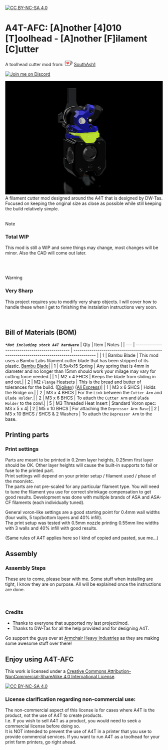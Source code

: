 [![CC BY-NC-SA 4.0][cc-by-nc-sa-shield]][cc-by-nc-sa]

# A4T-AFC: [A]nother [4]010 [T]oolhead - [A]nother [F]ilament [C]utter
A toolhead cutter mod from: [![ko-fi](docs/images/Ko-fi_smol.png)](https://ko-fi.com/southash1) [SouthAsh1](https://ko-fi.com/southash1)

[![Join me on Discord](https://discord.com/api/guilds/1029426383614648421/widget.png?style=banner2)](https://discord.gg/armchairengineeringsux)

<img src='docs/images/main_render.png' width=800 />


<br/> 
A filament cutter mod designed around the A4T that is designed by DW-Tas. Focused on keeping the original size as close as possible while still keeping the build relatively simple. <br/><br/>



> [!NOTE] 
> ### Total WIP<br/>
> This mod is still a WIP and some things may change, most changes will be minor. Also the CAD will come out later.<br/>

<br/><br/>

> [!WARNING]
> ### Very Sharp  
> This project requires you to modify very sharp objects. I will cover how to handle these when I get to finishing the instalation instructions very soon. 

<br/>

## Bill of Materials (BOM)
***`*Not including stock A4T hardware`***
| Qty | Item                                          | Notes                        |
| --- | --------------------------------------------- | ----------------------------------------------------------------------------------------- |
| 1   | Bambu Blade                                   | This mod uses a Bambu Labs filament cutter blade that has been stripped of its plastic. <a href="https://us.store.bambulab.com/products/replacement-filament-cutter?_pos=1&_ss=r">Bambu Blade</a>|
| 1   | 0.5x4x15 Spring                               | Any spring that is 4mm in diameter and no longer than 15mm should work your milage may vary for cutting force needed.|
| 1   | M2 x 4 FHCS                                   | Keeps the blade from sliding in and out.|
| 2   | M2 `Flange` Heatsets                          | This is the bread and butter of tolerances for the build. (<a href="https://www.digikey.com/en/products/detail/tri-star-industries-inc/HM20X157C/14205393">Digikey</a>) (<a href="https://www.aliexpress.us/item/3256805733805809.html">Ali Express</a>)|
| 1   | M3 x 6 SHCS                                   | Holds the Bridge on.|
| 2   | M3 x 4 BHCS                                   | For the `Link` between the `Cutter Arm` and `Blade Holder`.|
| 2   | M3 x 6 BHCS                                   | To attach the `Cutter Arm` and `Blade Holder` to the cowl.|
| 5   | M3 Threaded Heat Insert                       | Standard Voron spec: M3 x 5 x 4|
| 2   | M5 x 10 BHCS                                  | For attaching the `Depressor Arm Base`|
| 2   | M3 x 10 BHCS / SHCS & 2 Washers               | To attach the `Depressor Arm` to the base.


## Printing parts
### Print settings
Parts are meant to be printed in 0.2mm layer heights, 0.25mm first layer should be OK. Other layer heights will cause the built-in supports to fail or fuse to the printed part.<br/>
Print settings will depend on your printer setup / filament used / phase of the moon/etc.<br/>
The parts are not pre-scaled for any particular filament type. You will need to tune the filament you use for correct shrinkage compensation to get good results. Development was done with multiple brands of ASA and ASA-CF filaments (each individually tuned).<br/>

General voron-like settings are a good starting point for 0.4mm wall widths (four walls, 5 top/bottom layers and 40% infill).<br/>
The print setup was tested with 0.5mm nozzle printing 0.55mm line widths with 3 walls and 40% infill with good results.<br/>

(Same rules of A4T applies here so I kind of copied and pasted, sue me...)


## Assembly
### Assembly Steps

These are to come, please bear with me. Some stuff when installing are tight, I know they are on purpose. All will be explained once the instructions are done.

<br>

### 

### Credits
* Thanks to everyone that supported my last project/mod.
* Thanks to DW-Tas for all the help provided and for designing A4T.

Go support the guys over at <a href="https://github.com/Armchair-Heavy-Industries">Armchair Heavy Industries</a> as they are making some awesome stuff over there!


## Enjoy using A4T-AFC
This work is licensed under a
[Creative Commons Attribution-NonCommercial-ShareAlike 4.0 International License][cc-by-nc-sa].

[![CC BY-NC-SA 4.0][cc-by-nc-sa-image]][cc-by-nc-sa]

[cc-by-nc-sa]: http://creativecommons.org/licenses/by-nc-sa/4.0/
[cc-by-nc-sa-image]: https://licensebuttons.net/l/by-nc-sa/4.0/88x31.png
[cc-by-nc-sa-shield]: https://img.shields.io/badge/License-CC%20BY--NC--SA%204.0-lightgrey.svg

### License clarification regarding non-commercial use:
The non-commercial aspect of this license is for cases where A4T is the product, not the use of A4T to create products.<br/>
I.e. If you wish to sell A4T as a product, you would need to seek a commercial license before doing so. </br>
It is NOT intended to prevent the use of A4T in a printer that you use to provide commercial services. If you want to run A4T as a toolhead for your print farm printers, go right ahead.

